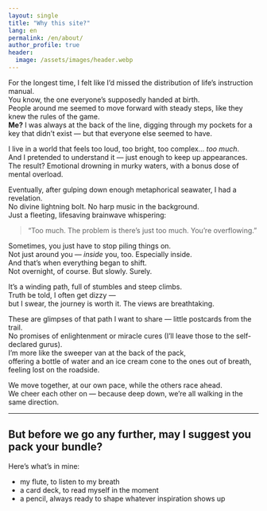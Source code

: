 ```yaml
---
layout: single
title: "Why this site?"
lang: en
permalink: /en/about/
author_profile: true
header:
  image: /assets/images/header.webp
---
```


For the longest time, I felt like I’d missed the distribution of life’s instruction manual.  
You know, the one everyone’s supposedly handed at birth.  
People around me seemed to move forward with steady steps, like they knew the rules of the game.  
**Me?** I was always at the back of the line, digging through my pockets for a key that didn’t exist — but that everyone else seemed to have.

I live in a world that feels too loud, too bright, too complex… _too much_.  
And I pretended to understand it — just enough to keep up appearances.  
The result? Emotional drowning in murky waters, with a bonus dose of mental overload.

Eventually, after gulping down enough metaphorical seawater, I had a revelation.  
No divine lightning bolt. No harp music in the background.  
Just a fleeting, lifesaving brainwave whispering:  
> “Too much. The problem is there’s just too much. You’re overflowing.”

Sometimes, you just have to stop piling things on.  
Not just around you — _inside_ you, too. Especially inside.  
And that’s when everything began to shift.  
Not overnight, of course. But slowly. Surely.

It’s a winding path, full of stumbles and steep climbs.  
Truth be told, I often get dizzy —  
but I swear, the journey is worth it. The views are breathtaking.

These are glimpses of that path I want to share — little postcards from the trail.  
No promises of enlightenment or miracle cures (I’ll leave those to the self-declared gurus).  
I’m more like the sweeper van at the back of the pack,  
offering a bottle of water and an ice cream cone to the ones out of breath, feeling lost on the roadside.

We move together, at our own pace, while the others race ahead.  
We cheer each other on — because deep down, we’re all walking in the same direction.

---

## But before we go any further, may I suggest you pack your bundle?

Here’s what’s in mine:

- my flute, to listen to my breath  
- a card deck, to read myself in the moment  
- a pencil, always ready to shape whatever inspiration shows up

